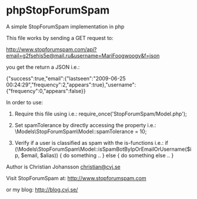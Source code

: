 # phpStopForumSpam
A simple StopForumSpam implementation in php

This file works by sending a GET request to:

http://www.stopforumspam.com/api?email=g2fsehis5e@mail.ru&username=MariFoogwoogy&f=json

you get the return a JSON i.e.:

{"success":true,"email":{"lastseen":"2009-06-25 00:24:29","frequency":2,"appears":true},"username":{"frequency":0,"appears":false}}

In order to use:

1. Require this file using i.e.: require_once('StopForumSpam/Model.php');

2. Set spamTolerance by directly accessing the property i.e.: \Models\StopForumSpam\Model::spamTolerance = 10;

3. Verify if a user is classified as spam with the is-functions i.e.: if (\Models\StopForumSpam\Model::isSpamBotByIpOrEmailOrUsername($ip, $email, $alias)) { do something .. } else { do something else .. } 


Author is Christian Johansson <christian@cvj.se>

Visit StopForumSpam at: http://www.stopforumspam.com 

or my blog: http://blog.cvj.se/
